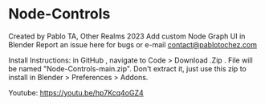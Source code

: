 # Node-Controls
Created by Pablo TA, Other Realms 2023
Add custom Node Graph UI in Blender
Report an issue here for bugs or e-mail contact@pablotochez.com

Install Instructions:
in GitHub , navigate to Code > Download .Zip . File will be named "Node-Controls-main.zip". Don't extract it, just use this zip to install in Blender > Preferences > Addons.

Youtube: https://youtu.be/hp7Kcq4oGZ4
